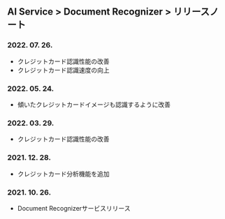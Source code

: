 ## AI Service > Document Recognizer > リリースノート

### 2022. 07. 26.
* クレジットカード認識性能の改善
* クレジットカード認識速度の向上

### 2022. 05. 24.
* 傾いたクレジットカードイメージも認識するように改善

### 2022. 03. 29.
* クレジットカード認識性能の改善

### 2021. 12. 28.
* クレジットカード分析機能を追加

### 2021. 10. 26.
* Document Recognizerサービスリリース
